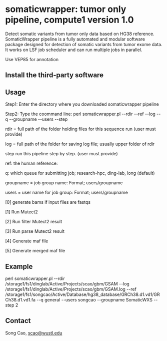 
# somaticwrapper: tumor only pipeline, compute1 version 1.0  #

Detect somatic variants from tumor only data based on HG38 reference. SomaticWrapper pipeline is a fully automated and modular software package designed for detection of somatic variants from tumor exome data. It works on LSF job scheduler and can run multiple jobs in parallel. 

Use VEP85 for annotation 
## Install the third-party software ##


## Usage ##

Step1: Enter the directory where you downloaded somaticwrapper pipeline 

Step2: Type the coommand line: perl somaticwrapper.pl --rdir --ref --log --q --groupname --users --step 

rdir = full path of the folder holding files for this sequence run (user must provide)

log = full path of the folder for saving log file; usually upper folder of rdir

step run this pipeline step by step. (user must provide)

ref: the human reference: 

q: which queue for submitting job; research-hpc, ding-lab, long (default)

groupname = job group name: Format; users/groupname

users = user name for job group: Format; users/groupname

[0]  generate bams if input files are fastqs

[1]  Run Mutect2

[2]  Run filter Mutect2 result

[3]  Run parse Mutect2 result

[4] Generate maf file

[5] Generate merged maf file

## Example ##

perl somaticwrapper.pl --rdir /storage1/fs1/dinglab/Active/Projects/scao/gbm/GSAM --log /storage1/fs1/dinglab/Active/Projects/scao/gbm/GSAM.log --ref  /storage1/fs1/songcao/Active/Database/hg38_database/GRCh38.d1.vd1/GRCh38.d1.vd1.fa --q general --users songcao --groupname SomaticWXS --step 2

## Contact ##

Song Cao, scao@wustl.edu 
